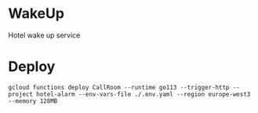 # WakeUp

Hotel wake up service

# Deploy

```
gcloud functions deploy CallRoom --runtime go113 --trigger-http --project hotel-alarm --env-vars-file ./.env.yaml --region europe-west3 --memory 128MB
```